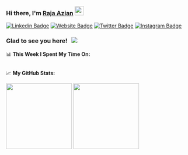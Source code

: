 <!--
![Metrics](https://metrics.lecoq.io/aziyan99?template=classic&config.timezone=Asia%2FJakarta)

**aziyan99/aziyan99** is a ✨ _special_ ✨ repository because its `README.md` (this file) appears on your GitHub profile.

Here are some ideas to get you started:

- 🔭 I’m currently working on ...
- 🌱 I’m currently learning ...
- 👯 I’m looking to collaborate on ...
- 🤔 I’m looking for help with ...
- 💬 Ask me about ...
- 📫 How to reach me: ...
- 😄 Pronouns: ...
- ⚡ Fun fact: ...
-->

### Hi there, I'm <a href="https://rajaazian.my.id" target="_blank">Raja Azian</a> <img src="https://media.giphy.com/media/hvRJCLFzcasrR4ia7z/giphy.gif" width="25px">

[![Linkedin Badge](https://img.shields.io/badge/-LinkedIn-0e76a8?style=flat-square&logo=Linkedin&logoColor=white)](https://www.linkedin.com/in/raja-azian/)
[![Website Badge](https://img.shields.io/badge/Website-3b5998?style=flat-square&logo=google-chrome&logoColor=white)](https://rajaazian.my.id)
[![Twitter Badge](https://img.shields.io/badge/-Twitter-00acee?style=flat-square&logo=Twitter&logoColor=white)](https://twitter.com/Elmysf__)
[![Instagram Badge](https://img.shields.io/badge/-Instagram-e4405f?style=flat-square&logo=Instagram&logoColor=white)](https://instagram.com/rajaazian_)

### Glad to see you here! &nbsp; ![](https://visitor-badge.glitch.me/badge?page_id=aziyan99.aziyan99)

<!--I am Currently learning  Developer, I love programming, writing and traveling, Feel free to connect with me and learn together.

Software engineering is a never-ending puzzle that I am passionately engaged in solving. I believe in the power of programming to transform and improve the lives of people around the world.-->
  

📊 **This Week I Spent My Time On:**
<!--START_SECTION:waka-->
```text
```
<!--END_SECTION:waka-->


📈 **My GitHub Stats:**

<p>
  <img height="180em" src="https://github-readme-stats.vercel.app/api?username=aziyan99&show_icons=true&hide_border=true&&count_private=true&include_all_commits=true" />
  <img height="180em" src="https://github-readme-stats.vercel.app/api/top-langs/?username=aziyan99&exclude_repo=KNN-Image-Classification&show_icons=true&hide_border=true&layout=compact&langs_count=8"/>
</p>
